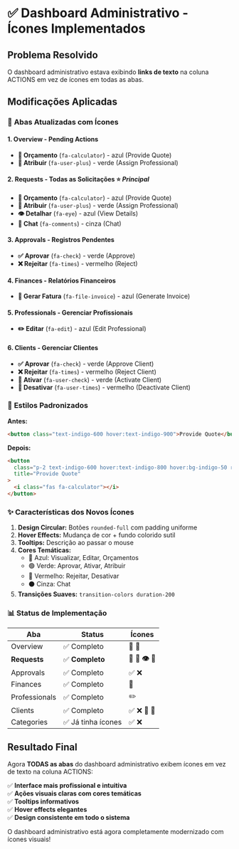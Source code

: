 # ✅ Dashboard Administrativo - Ícones Implementados

## Problema Resolvido

O dashboard administrativo estava exibindo **links de texto** na coluna ACTIONS em vez de ícones em todas as abas.

## Modificações Aplicadas

### 🎯 **Abas Atualizadas com Ícones**

#### 1. **Overview - Pending Actions**

- **🧮 Orçamento** (`fa-calculator`) - azul (Provide Quote)
- **👤 Atribuir** (`fa-user-plus`) - verde (Assign Professional)

#### 2. **Requests - Todas as Solicitações** ⭐ _Principal_

- **🧮 Orçamento** (`fa-calculator`) - azul (Provide Quote)
- **👤 Atribuir** (`fa-user-plus`) - verde (Assign Professional)
- **👁️ Detalhar** (`fa-eye`) - azul (View Details)
- **💬 Chat** (`fa-comments`) - cinza (Chat)

#### 3. **Approvals - Registros Pendentes**

- **✅ Aprovar** (`fa-check`) - verde (Approve)
- **❌ Rejeitar** (`fa-times`) - vermelho (Reject)

#### 4. **Finances - Relatórios Financeiros**

- **🧾 Gerar Fatura** (`fa-file-invoice`) - azul (Generate Invoice)

#### 5. **Professionals - Gerenciar Profissionais**

- **✏️ Editar** (`fa-edit`) - azul (Edit Professional)

#### 6. **Clients - Gerenciar Clientes**

- **✅ Aprovar** (`fa-check`) - verde (Approve Client)
- **❌ Rejeitar** (`fa-times`) - vermelho (Reject Client)
- **👤 Ativar** (`fa-user-check`) - verde (Activate Client)
- **🚫 Desativar** (`fa-user-times`) - vermelho (Deactivate Client)

### 🎨 **Estilos Padronizados**

**Antes:**

```html
<button class="text-indigo-600 hover:text-indigo-900">Provide Quote</button>
```

**Depois:**

```html
<button
  class="p-2 text-indigo-600 hover:text-indigo-800 hover:bg-indigo-50 rounded-full transition-colors duration-200"
  title="Provide Quote"
>
  <i class="fas fa-calculator"></i>
</button>
```

### ✨ **Características dos Novos Ícones**

1. **Design Circular:** Botões `rounded-full` com padding uniforme
2. **Hover Effects:** Mudança de cor + fundo colorido sutil
3. **Tooltips:** Descrição ao passar o mouse
4. **Cores Temáticas:**
   - 🔵 Azul: Visualizar, Editar, Orçamentos
   - 🟢 Verde: Aprovar, Ativar, Atribuir
   - 🔴 Vermelho: Rejeitar, Desativar
   - ⚫ Cinza: Chat
5. **Transições Suaves:** `transition-colors duration-200`

### 📊 **Status de Implementação**

| Aba           | Status             | Ícones          |
| ------------- | ------------------ | --------------- |
| Overview      | ✅ Completo        | 🧮 👤           |
| **Requests**  | ✅ **Completo**    | **🧮 👤 👁️ 💬** |
| Approvals     | ✅ Completo        | ✅ ❌           |
| Finances      | ✅ Completo        | 🧾              |
| Professionals | ✅ Completo        | ✏️              |
| Clients       | ✅ Completo        | ✅ ❌ 👤 🚫     |
| Categories    | ✅ Já tinha ícones | ✅ ❌           |

## Resultado Final

Agora **TODAS as abas** do dashboard administrativo exibem ícones em vez de texto na coluna ACTIONS:

✅ **Interface mais profissional e intuitiva**  
✅ **Ações visuais claras com cores temáticas**  
✅ **Tooltips informativos**  
✅ **Hover effects elegantes**  
✅ **Design consistente em todo o sistema**

O dashboard administrativo está agora completamente modernizado com ícones visuais!
